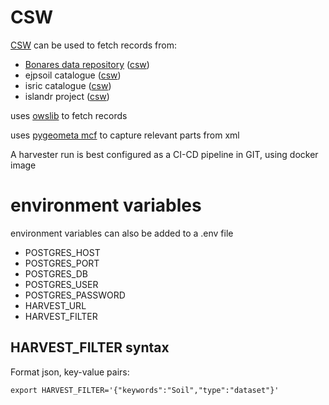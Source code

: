 # CSW

[CSW](https://www.ogc.org/standard/cat/) can be used to fetch records from:  
- [Bonares data repository](https://www.bonares.de/service-portal/data-repository) ([csw](https://maps.bonares.de/soapServices/services/CSWDiscovery))
- ejpsoil catalogue ([csw](https://catalogue.ejpsoil.eu/csw))
- isric catalogue ([csw](https://data.isric.org/geonetwork/srv/eng/csw))
- islandr project ([csw](https://geonetwork.greendecision.eu/geonetwork/srv/eng/csw))

uses [owslib](https://github.com/geopython/OWSLib) to fetch records

uses [pygeometa mcf](https://github.com/geopython/pygeometa) to capture relevant parts from xml

A harvester run is best configured as a CI-CD pipeline in GIT, using docker image

# environment variables

environment variables can also be added to a .env file

- POSTGRES_HOST
- POSTGRES_PORT
- POSTGRES_DB
- POSTGRES_USER
- POSTGRES_PASSWORD
- HARVEST_URL
- HARVEST_FILTER


## HARVEST_FILTER syntax

Format json, key-value pairs:

```
export HARVEST_FILTER='{"keywords":"Soil","type":"dataset"}'
```






